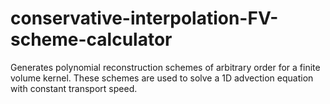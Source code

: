 # conservative-interpolation-FV-scheme-calculator
Generates polynomial reconstruction schemes of arbitrary order for a finite volume kernel. These schemes are used to solve a 1D advection equation with constant transport speed.
